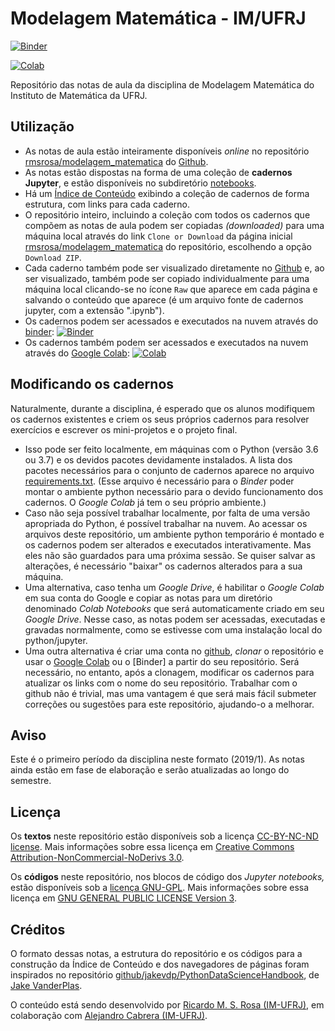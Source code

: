 # Modelagem Matemática - IM/UFRJ

[![Binder](https://mybinder.org/badge.svg)](https://mybinder.org/v2/gh/rmsrosa/modelagem_matematica/master?filepath=notebooks%2FIndice.ipynb)

[![Colab](https://colab.research.google.com/assets/colab-badge.svg)](https://colab.research.google.com/github/rmsrosa/modelagem_matematica/blob/master/notebooks/Indice.ipynb)

Repositório das notas de aula da disciplina de Modelagem Matemática do Instituto de Matemática da UFRJ. 

## Utilização

- As notas de aula estão inteiramente disponíveis *online* no repositório [rmsrosa/modelagem_matematica](https://github.com/rmsrosa/modelagem_matematica) do [Github](https://github.com).
- As notas estão dispostas na forma de uma coleção de **cadernos Jupyter**, e estão disponíveis no subdiretório [notebooks](notebooks).
- Há um [Índice de Conteúdo](notebooks/Indice.ipynb) exibindo a coleção de cadernos de forma estrutura, com links para cada caderno.
- O repositório inteiro, incluindo a coleção com todos os cadernos que compõem as notas de aula podem ser copiadas *(downloaded)* para uma máquina local através do link `Clone or Download` da página inicial [rmsrosa/modelagem_matematica](https://github.com/rmsrosa/modelagem_matematica) do repositório, escolhendo a opção `Download ZIP`.
- Cada caderno também pode ser visualizado diretamente no [Github](https://github.com) e, ao ser visualizado, também pode ser copiado individualmente para uma máquina local clicando-se no ícone `Raw` que aparece em cada página e salvando o conteúdo que aparece (é um arquivo fonte de cadernos jupyter, com a extensão ".ipynb").
- Os cadernos podem ser acessados e executados na nuvem através do [binder](https://beta.mybinder.org/): [![Binder](https://mybinder.org/badge.svg)](https://mybinder.org/v2/gh/rmsrosa/modelagem_matematica/master?filepath=notebooks%2FIndice.ipynb)
- Os cadernos também podem ser acessados e executados na nuvem através do [Google Colab](http://colab.research.google.com): [![Colab](https://colab.research.google.com/assets/colab-badge.svg)](https://colab.research.google.com/github/rmsrosa/modelagem_matematica/blob/master/notebooks/Indice.ipynb)

## Modificando os cadernos

Naturalmente, durante a disciplina, é esperado que os alunos modifiquem os cadernos existentes e criem os seus próprios cadernos para resolver exercícios e escrever os mini-projetos e o projeto final.

- Isso pode ser feito localmente, em máquinas com o Python (versão 3.6 ou 3.7) e os devidos pacotes devidamente instalados. A lista dos pacotes necessários para o conjunto de cadernos aparece no arquivo [requirements.txt](requirements.txt). (Esse arquivo é necessário para o *Binder* poder montar o ambiente python necessário para o devido funcionamento dos cadernos. O *Google Colab* já tem o seu próprio ambiente.)
- Caso não seja possível trabalhar localmente, por falta de uma versão apropriada do Python, é possível trabalhar na nuvem. Ao acessar os arquivos deste repositório, um ambiente python temporário é montado e os cadernos podem ser alterados e executados interativamente. Mas eles não são guardados para uma próxima sessão. Se quiser salvar as alterações, é necessário "baixar" os cadernos alterados para a sua máquina.
- Uma alternativa, caso tenha um *Google Drive*, é habilitar o *Google Colab* em sua conta do Google e copiar as notas para um diretório denominado *Colab Notebooks* que será automaticamente criado em seu *Google Drive*. Nesse caso, as notas podem ser acessadas, executadas e gravadas normalmente, como se estivesse com uma instalação local do python/jupyter. 
- Uma outra alternativa é criar uma conta no [github](https://github.com), *clonar* o repositório e usar o [Google Colab]() ou o [Binder] a partir do seu repositório. Será necessário, no entanto, após a clonagem, modificar os cadernos para atualizar os links com o nome do seu repositório. Trabalhar com o github não é trivial, mas uma vantagem é que será mais fácil submeter correções ou sugestões para este repositório, ajudando-o a melhorar.

## Aviso

Este é o primeiro período da disciplina neste formato (2019/1). As notas ainda estão em fase de elaboração e serão atualizadas ao longo do semestre.

## Licença

Os **textos** neste repositório estão disponíveis sob a licença [CC-BY-NC-ND license](LICENSE-TEXT). Mais informações sobre essa licença em [Creative Commons Attribution-NonCommercial-NoDerivs 3.0](https://creativecommons.org/licenses/by-nc-nd/3.0/us/legalcode).

Os **códigos** neste repositório, nos blocos de código dos *Jupyter notebooks,* estão disponíveis sob a [licença GNU-GPL](LICENSE-CODEE). Mais informações sobre essa licença em [GNU GENERAL PUBLIC LICENSE Version 3](https://www.gnu.org/licenses/gpl.html).

## Créditos

O formato dessas notas, a estrutura do repositório e os códigos para a construção da Índice de Conteúdo e dos navegadores de páginas foram inspirados no repositório [github/jakevdp/PythonDataScienceHandbook](https://github.com/jakevdp/PythonDataScienceHandbook), de [Jake VanderPlas](http://vanderplas.com).

O conteúdo está sendo desenvolvido por [Ricardo M. S. Rosa (IM-UFRJ)](http://www.dma.im.ufrj.br/~rrosa), em colaboração com [Alejandro Cabrera (IM-UFRJ)](http://www.dma.im.ufrj.br/~acabrera/).